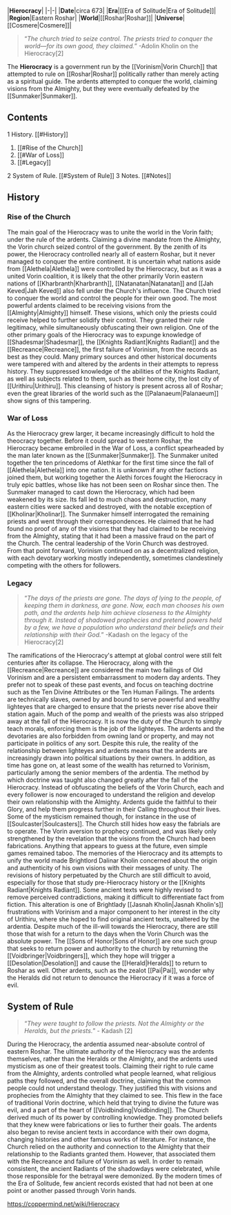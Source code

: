 |**Hierocracy**|
|-|-|
|**Date**|circa 673|
|**Era**|[[Era of Solitude\|Era of Solitude]]|
|**Region**|Eastern Roshar|
|**World**|[[Roshar\|Roshar]]|
|**Universe**|[[Cosmere\|Cosmere]]|

>“*The church tried to seize control. The priests tried to conquer the world—for its own good, they claimed.*”
\-Adolin Kholin on the Hierocracy[2]


The **Hierocracy** is a government run by the [[Vorinism\|Vorin Church]] that attempted to rule on [[Roshar\|Roshar]] politically rather than merely acting as a spiritual guide. The ardents attempted to conquer the world, claiming visions from the Almighty, but they were eventually defeated by the [[Sunmaker\|Sunmaker]].

## Contents

1 History. [[#History]] 

1. [[#Rise of the Church]] 
1. [[#War of Loss]] 
1. [[#Legacy]] 


2 System of Rule. [[#System of Rule]] 
3 Notes. [[#Notes]] 


## History
### Rise of the Church
The main goal of the Hierocracy was to unite the world in the Vorin faith; under the rule of the ardents. Claiming a divine mandate from the Almighty, the Vorin church seized control of the government. By the zenith of its power, the Hierocracy controlled nearly all of eastern Roshar, but it never managed to conquer the entire continent. It is uncertain what nations aside from [[Alethela\|Alethela]] were controlled by the Hierocracy, but as it was a united Vorin coalition, it is likely that the other primarily Vorin eastern nations of [[Kharbranth\|Kharbranth]], [[Natanatan\|Natanatan]] and [[Jah Keved\|Jah Keved]] also fell under the Church's influence. The Church tried to conquer the world and control the people for their own good. The most powerful ardents claimed to be receiving visions from the [[Almighty\|Almighty]] himself. These visions, which only the priests could receive helped to further solidify their control. They granted their rule legitimacy, while simultaneously obfuscating their own religion.
One of the other primary goals of the Hierocracy was to expunge knowledge of [[Shadesmar\|Shadesmar]], the [[Knights Radiant\|Knights Radiant]] and the [[Recreance\|Recreance]], the first failure of Vorinism, from the records as best as they could. Many primary sources and other historical documents were tampered with and altered by the ardents in their attempts to repress history. They suppressed knowledge of the abilities of the Knights Radiant, as well as subjects related to them, such as their home city, the lost city of [[Urithiru\|Urithiru]]. This cleansing of history is present across all of Roshar; even the great libraries of the world such as the [[Palanaeum\|Palanaeum]] show signs of this tampering.

### War of Loss

As the Hierocracy grew larger, it became increasingly difficult to hold the theocracy together. Before it could spread to western Roshar, the Hierocracy became embroiled in the War of Loss, a conflict spearheaded by the man later known as the [[Sunmaker\|Sunmaker]]. The Sunmaker united together the ten princedoms of Alethkar for the first time since the fall of [[Alethela\|Alethela]] into one nation. It is unknown if any other factions joined them, but working together the Alethi forces fought the Hierocracy in truly epic battles, whose like has not been seen on Roshar since then. The Sunmaker managed to cast down the Hierocracy, which had been weakened by its size. Its fall led to much chaos and destruction, many eastern cities were sacked and destroyed, with the notable exception of [[Kholinar\|Kholinar]].
The Sunmaker himself interrogated the remaining priests and went through their correspondences. He claimed that he had found no proof of any of the visions that they had claimed to be receiving from the Almighty, stating that it had been a massive fraud on the part of the Church. The central leadership of the Vorin Church was destroyed. From that point forward, Vorinism continued on as a decentralized religion, with each devotary working mostly independently, sometimes clandestinely competing with the others for followers.

### Legacy
>“*The days of the priests are gone. The days of lying to the people, of keeping them in darkness, are gone. Now, each man chooses his own path, and the ardents help him achieve closeness to the Almighty through it. Instead of shadowed prophecies and pretend powers held by a few, we have a population who understand their beliefs and their relationship with their God.*”
\-Kadash on the legacy of the Hierocracy[2]


The ramifications of the Hierocracy's attempt at global control were still felt centuries after its collapse. The Hierocracy, along with the [[Recreance\|Recreance]] are considered the main two failings of Old Vorinism and are a persistent embarrassment to modern day ardents. They prefer not to speak of these past events, and focus on teaching doctrine such as the Ten Divine Attributes or the Ten Human Failings. The ardents are technically slaves, owned by and bound to serve powerful and wealthy lighteyes that are charged to ensure that the priests never rise above their station again. Much of the pomp and wealth of the priests was also stripped away at the fall of the Hierocracy. It is now the duty of the Church to simply teach morals, enforcing them is the job of the lighteyes. The ardents and the devotaries are also forbidden from owning land or property, and may not participate in politics of any sort. Despite this rule, the reality of the relationship between lighteyes and ardents means that the ardents are increasingly drawn into political situations by their owners. In addition, as time has gone on, at least some of the wealth has returned to Vorinism, particularly among the senior members of the ardentia.
The method by which doctrine was taught also changed greatly after the fall of the Hierocracy. Instead of obfuscating the beliefs of the Vorin Church, each and every follower is now encouraged to understand the religion and develop their own relationship with the Almighty. Ardents guide the faithful to their Glory, and help them progress further in their Calling throughout their lives. Some of the mysticism remained though, for instance in the use of [[Soulcaster\|Soulcasters]]. The Church still hides how easy the fabrials are to operate. The Vorin aversion to prophecy continued, and was likely only strengthened by the revelation that the visions from the Church had been fabrications. Anything that appears to guess at the future, even simple games remained taboo. The memories of the Hierocracy and its attempts to unify the world made Brightlord Dalinar Kholin concerned about the origin and authenticity of his own visions with their messages of unity.
The revisions of history perpetuated by the Church are still difficult to avoid, especially for those that study pre-Hierocracy history or the [[Knights Radiant\|Knights Radiant]]. Some ancient texts were highly revised to remove perceived contradictions, making it difficult to differentiate fact from fiction. This alteration is one of Brightlady [[Jasnah Kholin\|Jasnah Kholin's]] frustrations with Vorinism and a major component to her interest in the city of Urithiru, where she hoped to find original ancient texts, unaltered by the ardentia.
Despite much of the ill-will towards the Hierocracy, there are still those that wish for a return to the days when the Vorin Church was the absolute power. The [[Sons of Honor\|Sons of Honor]] are one such group that seeks to return power and authority to the church by returning the [[Voidbringer\|Voidbringers]], which they hope will trigger a [[Desolation\|Desolation]] and cause the [[Herald\|Heralds]] to return to Roshar as well. Other ardents, such as the zealot [[Pai\|Pai]], wonder why the Heralds did not return to denounce the Hierocracy if it was a force of evil.

## System of Rule
>“*They were taught to follow the priests. Not the Almighty or the Heralds, but the priests.*”
\- Kadash [2]


During the Hierocracy, the ardentia assumed near-absolute control of eastern Roshar. The ultimate authority of the Hierocracy was the ardents themselves, rather than the Heralds or the Almighty, and the ardents used mysticism as one of their greatest tools. Claiming their right to rule came from the Almighty, ardents controlled what people learned, what religious paths they followed, and the overall doctrine, claiming that the common people could not understand theology. They justified this with visions and prophecies from the Almighty that they claimed to see. This flew in the face of traditional Vorin doctrine, which held that trying to divine the future was evil, and a part of the heart of [[Voidbinding\|Voidbinding]].
The Church derived much of its power by controlling knowledge. They promoted beliefs that they knew were fabrications or lies to further their goals. The ardents also began to revise ancient texts in accordance with their own dogma, changing histories and other famous works of literature. For instance, the Church relied on the authority and connection to the Almighty that their relationship to the Radiants granted them. However, that associated them with the Recreance and failure of Vorinism as well. In order to remain consistent, the ancient Radiants of the shadowdays were celebrated, while those responsible for the betrayal were demonized. By the modern times of the Era of Solitude, few ancient records existed that had not been at one point or another passed through Vorin hands.



https://coppermind.net/wiki/Hierocracy